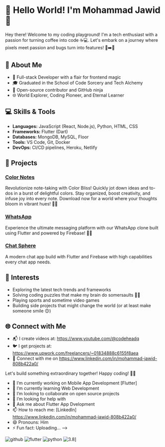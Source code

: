 # 👋 Hello World! I'm Mohammad Jawid 🚀

Hey there! Welcome to my coding playground! I'm a tech enthusiast with a passion for turning coffee into code ☕💻. Let's embark on a journey where pixels meet passion and bugs turn into features! 🐞➡️🚀

## 🚀 About Me

- 🌈 Full-stack Developer with a flair for frontend magic
- 🎓 Graduated in the School of Code Sorcery and Tech Alchemy
- 🚀 Open-source contributor and GitHub ninja
- 🌐 World Explorer, Coding Pioneer, and Eternal Learner

## 💻 Skills & Tools

- **Languages:** JavaScript (React, Node.js), Python, HTML, CSS
- **Frameworks:** Flutter (Dart)
- **Databases:** MongoDB, MySQL, Floor
- **Tools:** VS Code, Git, Docker
- **DevOps:** CI/CD pipelines, Heroku, Netlify

## 🌟 Projects

### [Color Notes]([https://github.com/yourusername/FancyName](https://github.com/mohammadjawid10/Color-Notes))

Revolutionize note-taking with Color Bliss! Quickly jot down ideas and to-dos in a burst of delightful colors. Stay organized, boost creativity, and infuse joy into every note. Download now for a world where your thoughts bloom in vibrant hues! 🌼🎨

### [WhatsApp]([https://github.com/yourusername/CodeSymphony](https://github.com/mohammadjawid10/WhatsApp))

Experience the ultimate messaging platform with our WhatsApp clone built using Flutter and powered by Firebase! 📱✨

### [Chat Sphere](https://github.com/yourusername/PixelMaster)

A modern chat app build with Flutter and Firebase with high capabilities every chat app needs.

## 🌈 Interests

- Exploring the latest tech trends and frameworks
- Solving coding puzzles that make my brain do somersaults 🤸‍♂️
- Playing sports and sometime video games
- Building side projects that might change the world (or at least make someone smile 😊)

## 🌐 Connect with Me

- 📬 I create videos at: https://www.youtube.com/@codeheadq 
- 🐦 I get projects at: https://www.upwork.com/freelancers/~01834888c6155f8aea
- 💼 Connect with me on https://www.linkedin.com/in/mohammad-jawid-808b422a0/

Let's build something extraordinary together! Happy coding! 🚀✨

- 🔭 I’m currently working on Mobile App Development [Flutter]
- 🌱 I’m currently learning Web Development
- 👯 I’m looking to collaborate on open source projects
- 🤔 I’m looking for help with 
- 💬 Ask me about Flutter App Dvelopment
- 📫 How to reach me: [LinkedIn] https://www.linkedin.com/in/mohammad-jawid-808b422a0/ 
- 😄 Pronouns: Him
- ⚡ Fun fact: Uploading...
-->


![github](https://img.shields.io/badge/GitHub-000000?style=for-the-badge&logo=GitHub&logoColor=white)
![flutter](https://img.shields.io/badge/Flutter-02569B?style=for-the-badge&logo=Flutter&logoColor=blue)
![python](https://img.shields.io/badge/Python-3776AB?style=for-the-badge&logo=Python&logoColor=yellow)
![[3.8](https://img.shields.io/badge/Python-3.8-blue.svg)](https://www.python.org/downloads/release/python-380/)]

